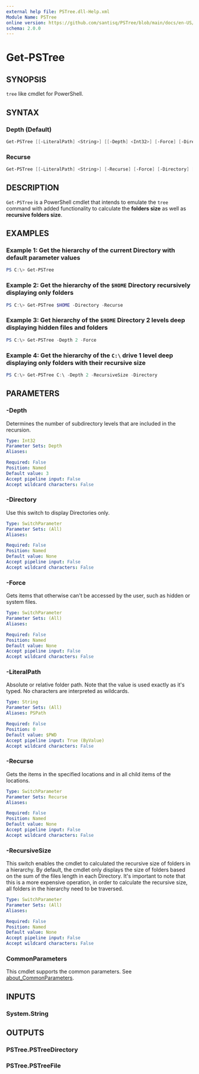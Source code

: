 ```yaml
---
external help file: PSTree.dll-Help.xml
Module Name: PSTree
online version: https://github.com/santisq/PSTree/blob/main/docs/en-US/Get-PSTree.md
schema: 2.0.0
---
```


# Get-PSTree

## SYNOPSIS

`tree` like cmdlet for PowerShell.

## SYNTAX

### Depth (Default)

```powershell
Get-PSTree [[-LiteralPath] <String>] [[-Depth] <Int32>] [-Force] [-Directory] [-RecursiveSize] [<CommonParameters>]
```

### Recurse

```powershell
Get-PSTree [[-LiteralPath] <String>] [-Recurse] [-Force] [-Directory] [-RecursiveSize] [<CommonParameters>]
```

## DESCRIPTION

`Get-PSTree` is a PowerShell cmdlet that intends to emulate the `tree` command with added functionality to calculate the __folders size__ as well as __recursive folders size__.

## EXAMPLES

### Example 1: Get the hierarchy of the current Directory with default parameter values

```powershell
PS C:\> Get-PSTree
```

### Example 2: Get the hierarchy of the `$HOME` Directory recursively displaying only folders

```powershell
PS C:\> Get-PSTree $HOME -Directory -Recurse
```

### Example 3: Get hierarchy of the `$HOME` Directory 2 levels deep displaying hidden files and folders

```powershell
PS C:\> Get-PSTree -Depth 2 -Force
```

### Example 4: Get the hierarchy of the `C:\` drive 1 level deep displaying only folders with their recursive size

```powershell
PS C:\> Get-PSTree C:\ -Depth 2 -RecursiveSize -Directory
```

## PARAMETERS

### -Depth

Determines the number of subdirectory levels that are included in the recursion.

```yaml
Type: Int32
Parameter Sets: Depth
Aliases:

Required: False
Position: Named
Default value: 3
Accept pipeline input: False
Accept wildcard characters: False
```

### -Directory

Use this switch to display Directories only.

```yaml
Type: SwitchParameter
Parameter Sets: (All)
Aliases:

Required: False
Position: Named
Default value: None
Accept pipeline input: False
Accept wildcard characters: False
```

### -Force

Gets items that otherwise can't be accessed by the user, such as hidden or system files.

```yaml
Type: SwitchParameter
Parameter Sets: (All)
Aliases:

Required: False
Position: Named
Default value: None
Accept pipeline input: False
Accept wildcard characters: False
```

### -LiteralPath

Absolute or relative folder path. Note that the value is used exactly as it's typed. No characters are interpreted as wildcards.

```yaml
Type: String
Parameter Sets: (All)
Aliases: PSPath

Required: False
Position: 0
Default value: $PWD
Accept pipeline input: True (ByValue)
Accept wildcard characters: False
```

### -Recurse

Gets the items in the specified locations and in all child items of the locations.

```yaml
Type: SwitchParameter
Parameter Sets: Recurse
Aliases:

Required: False
Position: Named
Default value: None
Accept pipeline input: False
Accept wildcard characters: False
```

### -RecursiveSize

This switch enables the cmdlet to calculated the recursive size of folders in a hierarchy. By default, the cmdlet only displays the size of folders based on the sum of the files length in each Directory. It's important to note that this is a more expensive operation, in order to calculate the recursive size, all folders in the hierarchy need to be traversed.

```yaml
Type: SwitchParameter
Parameter Sets: (All)
Aliases:

Required: False
Position: Named
Default value: None
Accept pipeline input: False
Accept wildcard characters: False
```

### CommonParameters

This cmdlet supports the common parameters. See [about_CommonParameters](http://go.microsoft.com/fwlink/?LinkID=113216).

## INPUTS

### System.String

## OUTPUTS

### PSTree.PSTreeDirectory

### PSTree.PSTreeFile
